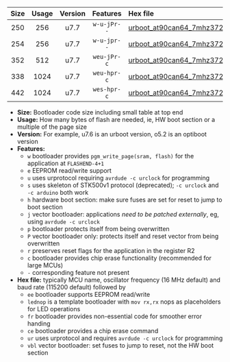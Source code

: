 |Size|Usage|Version|Features|Hex file|
|:-:|:-:|:-:|:-:|:--|
|250|256|u7.7|`w-u-jPr--`|[urboot_at90can64_7mhz3728_9600bps_lednop_ur_vbl.hex](https://raw.githubusercontent.com/stefanrueger/urboot.hex/main/mcus/at90can64/fcpu_7mhz3728/9600_bps/urboot_at90can64_7mhz3728_9600bps_lednop_ur_vbl.hex)|
|254|256|u7.7|`w-u-jpr--`|[urboot_at90can64_7mhz3728_9600bps_lednop_fr_ur_vbl.hex](https://raw.githubusercontent.com/stefanrueger/urboot.hex/main/mcus/at90can64/fcpu_7mhz3728/9600_bps/urboot_at90can64_7mhz3728_9600bps_lednop_fr_ur_vbl.hex)|
|352|512|u7.7|`weu-jPr-c`|[urboot_at90can64_7mhz3728_9600bps_ee_lednop_fr_ce_ur_vbl.hex](https://raw.githubusercontent.com/stefanrueger/urboot.hex/main/mcus/at90can64/fcpu_7mhz3728/9600_bps/urboot_at90can64_7mhz3728_9600bps_ee_lednop_fr_ce_ur_vbl.hex)|
|338|1024|u7.7|`weu-hpr-c`|[urboot_at90can64_7mhz3728_9600bps_ee_lednop_fr_ce_ur.hex](https://raw.githubusercontent.com/stefanrueger/urboot.hex/main/mcus/at90can64/fcpu_7mhz3728/9600_bps/urboot_at90can64_7mhz3728_9600bps_ee_lednop_fr_ce_ur.hex)|
|442|1024|u7.7|`wes-hpr-c`|[urboot_at90can64_7mhz3728_9600bps_ee_lednop_fr_ce.hex](https://raw.githubusercontent.com/stefanrueger/urboot.hex/main/mcus/at90can64/fcpu_7mhz3728/9600_bps/urboot_at90can64_7mhz3728_9600bps_ee_lednop_fr_ce.hex)|

- **Size:** Bootloader code size including small table at top end
- **Usage:** How many bytes of flash are needed, ie, HW boot section or a multiple of the page size
- **Version:** For example, u7.6 is an urboot version, o5.2 is an optiboot version
- **Features:**
  + `w` bootloader provides `pgm_write_page(sram, flash)` for the application at `FLASHEND-4+1`
  + `e` EEPROM read/write support
  + `u` uses urprotocol requiring `avrdude -c urclock` for programming
  + `s` uses skeleton of STK500v1 protocol (deprecated); `-c urclock` and `-c arduino` both work
  + `h` hardware boot section: make sure fuses are set for reset to jump to boot section
  + `j` vector bootloader: applications *need to be patched externally*, eg, using `avrdude -c urclock`
  + `p` bootloader protects itself from being overwritten
  + `P` vector bootloader only: protects itself and reset vector from being overwritten
  + `r` preserves reset flags for the application in the register R2
  + `c` bootloader provides chip erase functionality (recommended for large MCUs)
  + `-` corresponding feature not present
- **Hex file:** typically MCU name, oscillator frequency (16 MHz default) and baud rate (115200 default) followed by
  + `ee` bootloader supports EEPROM read/write
  + `lednop` is a template bootloader with `mov rx,rx` nops as placeholders for LED operations
  + `fr` bootloader provides non-essential code for smoother error handing
  + `ce` bootloader provides a chip erase command
  + `ur` uses urprotocol and requires `avrdude -c urclock` for programming
  + `vbl` vector bootloader: set fuses to jump to reset, not the HW boot section
